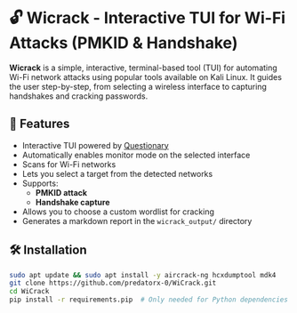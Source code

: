 # 🔓 Wicrack - Interactive TUI for Wi-Fi Attacks (PMKID & Handshake)

**Wicrack** is a simple, interactive, terminal-based tool (TUI) for automating Wi-Fi network attacks using popular tools available on Kali Linux. It guides the user step-by-step, from selecting a wireless interface to capturing handshakes and cracking passwords.

## 🚀 Features

- Interactive TUI powered by [Questionary](https://github.com/tmbo/questionary)
- Automatically enables monitor mode on the selected interface
- Scans for Wi-Fi networks
- Lets you select a target from the detected networks
- Supports:
  - **PMKID attack**
  - **Handshake capture** 
- Allows you to choose a custom wordlist for cracking
- Generates a markdown report in the `wicrack_output/` directory

## 🛠 Installation

```bash
sudo apt update && sudo apt install -y aircrack-ng hcxdumptool mdk4
git clone https://github.com/predatorx-0/WiCrack.git
cd WiCrack
pip install -r requirements.pip  # Only needed for Python dependencies like questionary



